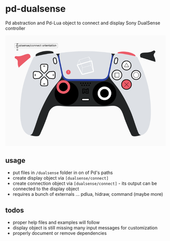 # pd-dualsense
Pd abstraction and Pd-Lua object to connect and display Sony DualSense controller

![dualsense/display.pd screenshot](dualsense-display.png)

## usage

* put files in `/dualsense` folder in on of Pd's paths
* create display object via `[dualsense/connect]`
* create connection object via `[dualsense/connect]` - its output can be connected to the display object
* requires a bunch of externals ... pdlua, hidraw, command (maybe more)

## todos

* proper help files and examples will follow
* display object is still missing many input messages for customization
* properly document or remove dependencies
